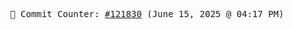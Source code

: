 <p align="center">
    <samp>
        📮 Commit Counter: <a href="https://github.com/Javascript-void0/Javascript-void0/commits/main">#121830</a> (June 15, 2025 @ 04:17 PM)
    </samp>
</p>